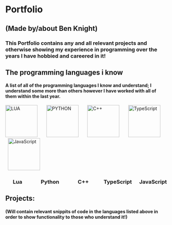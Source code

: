 # Portfolio
## (Made by/about Ben Knight)
### This Portfolio contains any and all relevant projects and otherwise showing my experience in programming over the years I have hobbied and careered in it!

## The programming languages i know
#### A list of all of the programming languages I know and understand; I understand some more than others however I have worked with all of them within the last year.
<img src="https://upload.wikimedia.org/wikipedia/commons/thumb/c/cf/Lua-Logo.svg/2048px-Lua-Logo.svg.png" alt="LUA" width="100"/> &nbsp; &nbsp; &nbsp; <img src="https://user-images.githubusercontent.com/60940670/184181684-364140f7-2c85-42fb-851b-9b228456e191.png" alt="PYTHON" width="100"/> &nbsp; &nbsp; &nbsp; <img src="https://upload.wikimedia.org/wikipedia/commons/thumb/1/18/ISO_C%2B%2B_Logo.svg/1200px-ISO_C%2B%2B_Logo.svg.png" alt="C++" width="100"/> &nbsp; &nbsp; &nbsp; <img src="https://upload.wikimedia.org/wikipedia/commons/thumb/4/4c/Typescript_logo_2020.svg/512px-Typescript_logo_2020.svg.png" alt="TypeScript" width="100"/> &nbsp; &nbsp; &nbsp; <img src="https://upload.wikimedia.org/wikipedia/commons/thumb/9/99/Unofficial_JavaScript_logo_2.svg/480px-Unofficial_JavaScript_logo_2.svg.png" alt="JavaScript" width="100"/>

### &nbsp;&nbsp;&nbsp;&nbsp;&nbsp;&nbsp;Lua&nbsp;&nbsp;&nbsp;&nbsp;&nbsp;&nbsp;&nbsp;&nbsp;&nbsp;&nbsp;&nbsp;&nbsp;&nbsp;&nbsp;&nbsp;Python&nbsp;&nbsp;&nbsp;&nbsp;&nbsp;&nbsp;&nbsp;&nbsp;&nbsp;&nbsp;&nbsp;&nbsp;&nbsp;&nbsp;&nbsp;C++&nbsp;&nbsp;&nbsp;&nbsp;&nbsp;&nbsp;&nbsp;&nbsp;&nbsp;&nbsp;&nbsp;&nbsp;TypeScript&nbsp;&nbsp;&nbsp;&nbsp;&nbsp;&nbsp;JavaScript

## Projects:
#### (Will contain relevant snippits of code in the languages listed above in order to show functionality to those who understand it!)

